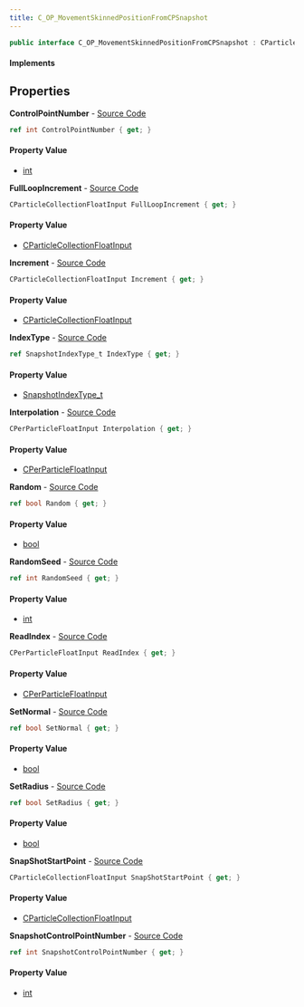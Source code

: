 ```yaml
---
title: C_OP_MovementSkinnedPositionFromCPSnapshot
---
```


```csharp
public interface C_OP_MovementSkinnedPositionFromCPSnapshot : CParticleFunctionOperator, CParticleFunction, ISchemaClass<CParticleFunction>, ISchemaClass<CParticleFunctionOperator>, ISchemaClass<C_OP_MovementSkinnedPositionFromCPSnapshot>, ISchemaField, ISchemaClass, INativeHandle
```

#### Implements

## Properties

**ControlPointNumber** - [Source Code](https://github.com/swiftly-solution/swiftlys2/blob/main/managed/src/SwiftlyS2.Generated/Schemas/Interfaces/C_OP_MovementSkinnedPositionFromCPSnapshot.cs#L18)

```csharp
ref int ControlPointNumber { get; }
```

#### Property Value

- [int](https://learn.microsoft.com/dotnet/api/system.int32)

**FullLoopIncrement** - [Source Code](https://github.com/swiftly-solution/swiftlys2/blob/main/managed/src/SwiftlyS2.Generated/Schemas/Interfaces/C_OP_MovementSkinnedPositionFromCPSnapshot.cs#L34)

```csharp
CParticleCollectionFloatInput FullLoopIncrement { get; }
```

#### Property Value

- [CParticleCollectionFloatInput](/docs/api/shared/schemadefinitions/cparticlecollectionfloatinput)

**Increment** - [Source Code](https://github.com/swiftly-solution/swiftlys2/blob/main/managed/src/SwiftlyS2.Generated/Schemas/Interfaces/C_OP_MovementSkinnedPositionFromCPSnapshot.cs#L32)

```csharp
CParticleCollectionFloatInput Increment { get; }
```

#### Property Value

- [CParticleCollectionFloatInput](/docs/api/shared/schemadefinitions/cparticlecollectionfloatinput)

**IndexType** - [Source Code](https://github.com/swiftly-solution/swiftlys2/blob/main/managed/src/SwiftlyS2.Generated/Schemas/Interfaces/C_OP_MovementSkinnedPositionFromCPSnapshot.cs#L28)

```csharp
ref SnapshotIndexType_t IndexType { get; }
```

#### Property Value

- [SnapshotIndexType_t](/docs/api/shared/schemadefinitions/snapshotindextype_t)

**Interpolation** - [Source Code](https://github.com/swiftly-solution/swiftlys2/blob/main/managed/src/SwiftlyS2.Generated/Schemas/Interfaces/C_OP_MovementSkinnedPositionFromCPSnapshot.cs#L38)

```csharp
CPerParticleFloatInput Interpolation { get; }
```

#### Property Value

- [CPerParticleFloatInput](/docs/api/shared/schemadefinitions/cperparticlefloatinput)

**Random** - [Source Code](https://github.com/swiftly-solution/swiftlys2/blob/main/managed/src/SwiftlyS2.Generated/Schemas/Interfaces/C_OP_MovementSkinnedPositionFromCPSnapshot.cs#L20)

```csharp
ref bool Random { get; }
```

#### Property Value

- [bool](https://learn.microsoft.com/dotnet/api/system.boolean)

**RandomSeed** - [Source Code](https://github.com/swiftly-solution/swiftlys2/blob/main/managed/src/SwiftlyS2.Generated/Schemas/Interfaces/C_OP_MovementSkinnedPositionFromCPSnapshot.cs#L22)

```csharp
ref int RandomSeed { get; }
```

#### Property Value

- [int](https://learn.microsoft.com/dotnet/api/system.int32)

**ReadIndex** - [Source Code](https://github.com/swiftly-solution/swiftlys2/blob/main/managed/src/SwiftlyS2.Generated/Schemas/Interfaces/C_OP_MovementSkinnedPositionFromCPSnapshot.cs#L30)

```csharp
CPerParticleFloatInput ReadIndex { get; }
```

#### Property Value

- [CPerParticleFloatInput](/docs/api/shared/schemadefinitions/cperparticlefloatinput)

**SetNormal** - [Source Code](https://github.com/swiftly-solution/swiftlys2/blob/main/managed/src/SwiftlyS2.Generated/Schemas/Interfaces/C_OP_MovementSkinnedPositionFromCPSnapshot.cs#L24)

```csharp
ref bool SetNormal { get; }
```

#### Property Value

- [bool](https://learn.microsoft.com/dotnet/api/system.boolean)

**SetRadius** - [Source Code](https://github.com/swiftly-solution/swiftlys2/blob/main/managed/src/SwiftlyS2.Generated/Schemas/Interfaces/C_OP_MovementSkinnedPositionFromCPSnapshot.cs#L26)

```csharp
ref bool SetRadius { get; }
```

#### Property Value

- [bool](https://learn.microsoft.com/dotnet/api/system.boolean)

**SnapShotStartPoint** - [Source Code](https://github.com/swiftly-solution/swiftlys2/blob/main/managed/src/SwiftlyS2.Generated/Schemas/Interfaces/C_OP_MovementSkinnedPositionFromCPSnapshot.cs#L36)

```csharp
CParticleCollectionFloatInput SnapShotStartPoint { get; }
```

#### Property Value

- [CParticleCollectionFloatInput](/docs/api/shared/schemadefinitions/cparticlecollectionfloatinput)

**SnapshotControlPointNumber** - [Source Code](https://github.com/swiftly-solution/swiftlys2/blob/main/managed/src/SwiftlyS2.Generated/Schemas/Interfaces/C_OP_MovementSkinnedPositionFromCPSnapshot.cs#L16)

```csharp
ref int SnapshotControlPointNumber { get; }
```

#### Property Value

- [int](https://learn.microsoft.com/dotnet/api/system.int32)

